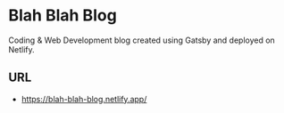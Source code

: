 # Blah Blah Blog

Coding & Web Development blog created using Gatsby and deployed on Netlify.

## URL

- https://blah-blah-blog.netlify.app/
